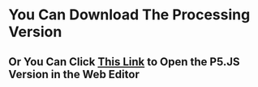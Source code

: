 # You Can Download The Processing Version
## Or You Can Click [This Link](https://editor.p5js.org/OnurKader/sketches/JNKSPTW3d ) to Open the P5.JS Version in the Web Editor
